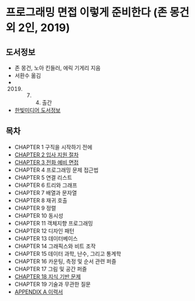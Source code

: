 # 프로그래밍 면접 이렇게 준비한다 (존 몽건 외 2인, 2019)

## 도서정보

- 존 몽건, 노아 킨들러, 에릭 기게리 지음
- 서환수 옮김
- 2019. 7. 4. 출간
- [한빛미디어 도서정보](https://www.hanbit.co.kr/media/books/book_view.html?p_code=B6503680425)

## 목차

- CHAPTER 1 구직을 시작하기 전에
- [CHAPTER 2 입사 지원 절차](./02.입사지원절차.md)
- [CHAPTER 3 전화 예비 면접](./03.전화예비면접.md)
- CHAPTER 4 프로그래밍 문제 접근법
- CHAPTER 5 연결 리스트
- CHAPTER 6 트리와 그래프
- CHAPTER 7 배열과 문자열
- CHAPTER 8 재귀 호출
- CHAPTER 9 정렬
- CHAPTER 10 동시성
- CHAPTER 11 객체지향 프로그래밍
- CHAPTER 12 디자인 패턴
- CHAPTER 13 데이터베이스
- CHAPTER 14 그래픽스와 비트 조작
- CHAPTER 15 데이터 과학, 난수, 그리고 통계학
- CHAPTER 16 카운팅, 측정 및 순서 관련 퍼즐
- CHAPTER 17 그림 및 공간 퍼즐
- [CHAPTER 18 지식 기반 문제](./18.지식기반문제.md)
- CHAPTER 19 기술과 무관한 질문
- [APPENDIX A 이력서](./appendix.resume.md)
